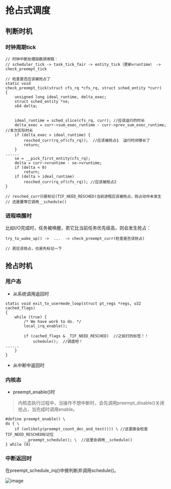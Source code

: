 # 抢占式调度

## 判断时机

### 时钟周期tick

```
// 时钟中断处理函数调用链：
// scheduler_tick -> task_tick_fair -> entity_tick（更新vruntime） -> check_preempt_tick

// 检查是否应该被抢占了
static void
check_preempt_tick(struct cfs_rq *cfs_rq, struct sched_entity *curr)
{
	unsigned long ideal_runtime, delta_exec;
	struct sched_entity *se;
	s64 delta;


	ideal_runtime = sched_slice(cfs_rq, curr); //应该运行的时长
	delta_exec = curr->sum_exec_runtime - curr->prev_sum_exec_runtime; //本次实际时长
	if (delta_exec > ideal_runtime) {
		resched_curr(rq_of(cfs_rq));  //应该被抢占1  运行时间够长了
		return;
	}
......
	se = __pick_first_entity(cfs_rq);
	delta = curr->vruntime - se->vruntime;
	if (delta < 0)
		return;
	if (delta > ideal_runtime)
		resched_curr(rq_of(cfs_rq)); //应该被抢占2
}

// resched_curr只是标记(TIF_NEED_RESCHED)当前进程应该被抢占，抢占动作未发生
// 还是要等它调用__schedule()

```

### 进程唤醒时

比如I/O完成时，任务被唤醒，若它比当前任务优先级高，则会发生抢占：

```
try_to_wake_up() ->  ...  -> check_preempt_curr(检查是否该抢占)

// 若应该抢占，也是先标记一下
```

## 抢占时机

### 用户态

- 从系统调用返回时

```
static void exit_to_usermode_loop(struct pt_regs *regs, u32 cached_flags)
{
	while (true) {
		/* We have work to do. */
		local_irq_enable();

		if (cached_flags & _TIF_NEED_RESCHED)  //之前打的标签！！
			schedule();  //调度吧！
......
	}
}
```

- 从中断中返回时

### 内核态

- preempt_enable()时

> 内核态执行过程中，当操作不想中断时，会先调用preempt_disable()关闭抢占，当完成时调用enable。

```
#define preempt_enable() \
do { \
	if (unlikely(preempt_count_dec_and_test())) \ //这里面会检查TIF_NEED_RESCHED标记位
		__preempt_schedule(); \  //这里会调用__schedule()
} while (0)
```

### 中断返回时

在preempt_schedule_irq()中做判断并调用schedule()。


![image](https://piachh.cn/show?pic=pics/sched_mindmap.png)